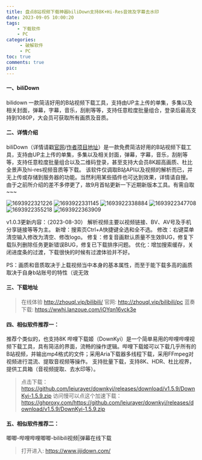 ```yaml
---
title: 盘点B站视频下载神器biliDown支持8K+Hi-Res音效及字幕去水印
date: 2023-09-05 10:00:20
tags: 
	- 下载软件
	- PC
categories:
	 - 破解软件
	 - PC
toc: true
comments: true
pic: 
---
```


#### 一、biliDown
bilidown 一款简洁好用的B站视频下载工具，支持由UP主上传的单集，多集以及相关封面，弹幕，字幕，音乐，刮削等等，支持任意粒度批量组合，登录后最高支持到1080P，大会员可获取所有画质及音质。
#### 二、详情介绍
biliDown（详情请戳[官网](http://zhouql.vip/bilibili)/[作者项目地址](https://gitee.com/zhou-qiluo/bilibili-down#%E4%BB%8B%E7%BB%8D)）是一款免费简洁好用的B站视频下载工具，支持由UP主上传的单集，多集以及相关封面，弹幕，字幕，音乐，刮削等等，支持任意粒度批量组合以及二维码登录，甚至支持大会员8K超高画质、杜比全景声及hi-res视频音质等下载。
该软件仅调取B站API以及视频的解析而已，并无上传或存储到服务器的功能。当然利用某些插件也可达到效果，详情请自搜。
由于之前所介绍的差不多停更了，故9月首帖更新一下近期新版本工具。有需自取~~~

![1693922321226](https://cdn.staticaly.com/gh/mvfeng/imgurl_blog001@2023/1693922321226.jpg)
![1693922331145](https://cdn.staticaly.com/gh/mvfeng/imgurl_blog001@2023/1693922331145.jpg)
![1693922338884](https://cdn.staticaly.com/gh/mvfeng/imgurl_blog001@2023/1693922338884.jpg)
![1693922347708](https://cdn.staticaly.com/gh/mvfeng/imgurl_blog001@2023/1693922347708.jpg)
![1693922355218](https://cdn.staticaly.com/gh/mvfeng/imgurl_blog001@2023/1693922355218.jpg)
![1693922363909](https://cdn.staticaly.com/gh/mvfeng/imgurl_blog001@2023/1693922363909.jpg)

v1.0.3更新内容：（2023-08-30）
解析视频主要以视频链接、BV、AV号及手机分享链接等等为主。
新增：搜索页Ctrl+A快捷键全选和全不选。
修改：右键菜单清空输入修改为清空、修改logo。
修复：修复音画默认质量不生效BUG，修复下载队列删除任务更新错误BUG，修复已下载排序问题。
优化：增加搜索缓存，关闭进度条的过渡，下载很快的时候有过渡体验并不好。

PS：画质和音质取决于上载视频当中本身的基本属性，而至于能下载多高的画质取决于自身b站账号的特性（说无效
#### 三、下载地址
> 在线体验 http://zhouql.vip/bilibili/
> 官网: http://zhouql.vip/bilibili/pc
> 蓝奏下载: https://wwhj.lanzoue.com/iOYqn16vck3e

#### 四、相似软件推荐一：
推荐个类似的，也支持8K
哔哩下载姬（DownKyi）是一个简单易用的哔哩哔哩视频下载工具，具有简洁的界面，流畅的操作逻辑。哔哩下载姬可以下载几乎所有的B站视频，并输出mp4格式的文件；采用Aria下载器多线程下载，采用FFmpeg对视频进行混流、提取音视频等操作。
支持批量下载，支持8K、HDR、杜比视界，提供工具箱（音视频提取、去水印等）。

> 点击下载：https://github.com/leiurayer/downkyi/releases/download/v1.5.9/DownKyi-1.5.9.zip
> 访问慢可以点这个加速下载： https://ghproxy.com/https://github.com/leiurayer/downkyi/releases/download/v1.5.9/DownKyi-1.5.9.zip
#### 五、相似软件推荐二：
唧唧-哔哩哔哩唧唧-bilibili视频|弹幕在线下载
> 打开进入: https://www.jijidown.com/